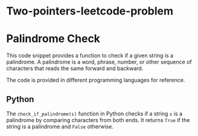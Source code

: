 # Two-pointers-leetcode-problem
# Palindrome Check

This code snippet provides a function to check if a given string is a palindrome. A palindrome is a word, phrase, number, or other sequence of characters that reads the same forward and backward.

The code is provided in different programming languages for reference.

## Python

The `check_if_palindrome(s)` function in Python checks if a string `s` is a palindrome by comparing characters from both ends. It returns `True` if the string is a palindrome and `False` otherwise.


